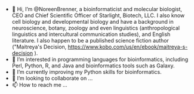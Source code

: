 - 👋 Hi, I’m @NoreenBrenner, a bioinformaticist and molecular biologist, CEO and Chief Scientific Officer of Starlight, Biotech, LLC. I also know cell biology and developmental biology and have a background in neuroscience, botany, zoology and even linguistics (anthropological linguistics and intercultural communication studies), and English literature. I also happen to be a published science fiction author ("Maitreya's Decision, https://www.kobo.com/us/en/ebook/maitreya-s-decision ). 
- 👀 I’m interested in programming languages for bioinformatics, including Perl, Python, R, and Java and bioinformatics tools such as Galaxy. 
- 🌱 I’m currently improving my Python skills for bioinformatics. 
- 💞️ I’m looking to collaborate on ...
- 📫 How to reach me ...

<!---
NoreenBrenner/NoreenBrenner is a ✨ special ✨ repository because its `README.md` (this file) appears on your GitHub profile.
You can click the Preview link to take a look at your changes.
--->
